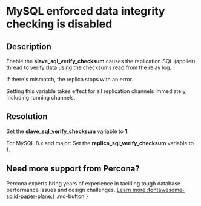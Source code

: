 # MySQL enforced data integrity checking is disabled

## Description

Enable the **slave_sql_verify_checksum** causes the replication SQL (applier) thread to verify data using the checksums read from the relay log.

If there's mismatch, the replica stops with an error. 

Setting this variable takes effect for all replication channels immediately, including running channels.

## Resolution

Set the **slave_sql_verify_checksum** variable to **1**.

For MySQL 8.x and major: Set the **replica_sql_verify_checksum** variable to **1**. 

## Need more support from Percona?

Percona experts bring years of experience in tackling tough database performance issues and design challenges.
[Learn more :fontawesome-solid-paper-plane:](https://per.co.na/subscribe){ .md-button }
